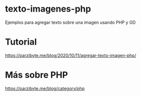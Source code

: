 # texto-imagenes-php
 Ejemplos para agregar texto sobre una imagen usando PHP y GD

# Tutorial
https://parzibyte.me/blog/2020/10/11/agregar-texto-imagen-php/

# Más sobre PHP
https://parzibyte.me/blog/category/php